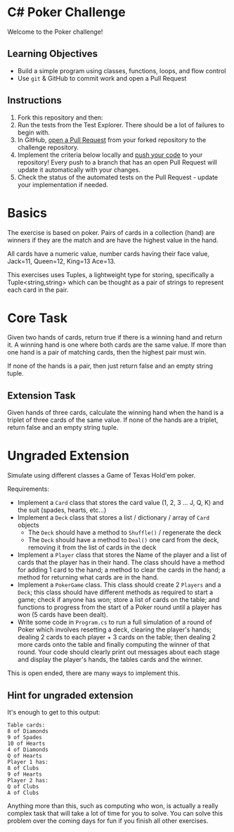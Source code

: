 # C# Poker Challenge

Welcome to the Poker challenge!

## Learning Objectives
- Build a simple program using classes, functions, loops, and flow control
- Use `git` & GitHub to commit work and open a Pull Request

## Instructions

1. Fork this repository and then:
2. Run the tests from the Test Explorer. There should be a lot of failures to begin with.
3. In GitHub, [open a Pull Request](https://docs.github.com/en/github/collaborating-with-issues-and-pull-requests/creating-a-pull-request) from your forked repository to the challenge repository.
4. Implement the criteria below locally and [push your code](https://docs.github.com/en/github/managing-files-in-a-repository/adding-a-file-to-a-repository-using-the-command-line) to your repository! Every push to a branch that has an open Pull Request will update it automatically with your changes.
5. Check the status of the automated tests on the Pull Request - update your implementation if needed.

# Basics
The exercise is based on poker.  Pairs of cards in a collection (hand) are winners if they are the match and are have the highest value in the hand.  

All cards have a numeric value, number cards having their face value, Jack=11, Queen=12, King=13 Ace=13.

This exercises uses Tuples, a lightweight type for storing, specifically a Tuple<string,string> which can be thought as a pair of strings to represent each card in the pair.

# Core Task
Given two hands of cards, return true if there is a winning hand and return it. A winning hand is one where both cards are the same value. If more than one hand is a pair of matching cards, then the highest pair must win.

If none of the hands is a pair, then just return false and an empty string tuple.

## Extension Task
Given hands of three cards, calculate the winning hand when the hand is a triplet of three cards of the same value. If none of the hands are a triplet, return false and an empty string tuple.

# Ungraded Extension

Simulate using different classes a Game of Texas Hold'em poker.

Requirements:
- Implement a `Card` class that stores the card value (1, 2, 3 ... J, Q, K) and the suit (spades, hearts, etc...)
- Implement a `Deck` class that stores a list / dictionary / array of `Card` objects
    - The `Deck` should have a method to `Shuffle()` / regenerate the deck
    - The `Deck` should have a method to `Deal()` one card from the deck, removing it from the list of cards in the deck
- Implement a `Player` class that stores the Name of the player and a list of cards that the player has in their hand. The class should have a method for adding 1 card to the hand; a method to clear the cards in the hand; a method for returning what cards are in the hand.
- Implement a `PokerGame` class. This class should create 2 `Players` and a `Deck`; this class should have different methods as required to start a game; check if anyone has won; store a list of cards on the table; and functions to progress from the start of a Poker round until a player has won (5 cards have been dealt).
- Write some code in `Program.cs` to run a full simulation of a round of Poker which involves resetting a deck, clearing the player's hands; dealing 2 cards to each player + 3 cards on the table; then dealing 2 more cards onto the table and finally computing the winner of that round. Your code should clearly print out messages about each stage and display the player's hands, the tables cards and the winner.
  
This is open ended, there are many ways to implement this.

## Hint for ungraded extension

It's enough to get to this output:

```
Table cards:
8 of Diamonds
9 of Spades
10 of Hearts
4 of Diamonds
Q of Hearts
Player 1 has:
8 of Clubs
9 of Hearts
Player 2 has:
Q of Clubs
A of Clubs
```

Anything more than this, such as computing who won, is actually a really complex task that will take a lot of time for you to solve. You can solve this problem over the coming days for fun if you finish all other exercises.
